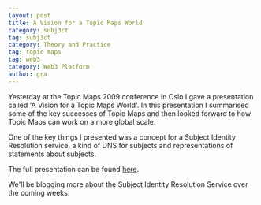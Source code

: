 ```yaml
---
layout: post
title: A Vision for a Topic Maps World
category: subj3ct
tag: subj3ct
category: Theory and Practice
tag: topic maps
tag: web3
category: Web3 Platform
author: gra
---
```

Yesterday at the Topic Maps 2009 conference in Oslo I gave a presentation called 'A Vision for a Topic Maps World'. In this presentation I summarised some of the key successes of Topic Maps and then looked forward to how Topic Maps can work on a more global scale.

One of the key things I presented was a concept for a Subject Identity Resolution service, a kind of DNS for subjects and representations of statements about subjects.

The full presentation can be found <a href="http://www.networkedplanet.com/download/vision_for_a_topic_maps_world.pdf">here</a>.

We'll be blogging more about the Subject Identity Resolution Service over the coming weeks.
